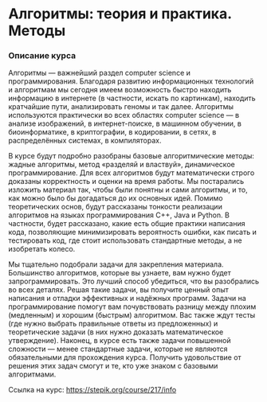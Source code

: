# Алгоритмы: теория и практика. Методы

### Описание курса

Алгоритмы — важнейший раздел computer science и программирования. Благодаря развитию информационных технологий и алгоритмам мы сегодня имеем возможность быстро находить информацию в интернете (в частности, искать по картинкам), находить кратчайшие пути, анализировать геномы и так далее. Алгоритмы используются практически во всех областях computer science — в анализе изображений, в интернет-поиске, в машинном обучении, в биоинформатике, в криптографии, в кодировании, в сетях, в распределённых системах, в компиляторах.

В курсе будут подробно разобраны базовые алгоритмические методы: жадные алгоритмы, метод «разделяй и властвуй», динамическое программирование. Для всех алгоритмов будут математически строго доказаны корректность и оценки на время работы. Мы постарались изложить материал так, чтобы были понятны и сами алгоритмы, и то, как можно было бы догадаться до их основных идей. Помимо теоретических основ, будут рассказаны тонкости реализации алгоритмов на языках программирования C++, Java и Python. В частности, будет рассказано, какие есть общие практики написания кода, позволяющие минимизировать вероятность ошибки, как писать и тестировать код, где стоит использовать стандартные методы, а не изобретать колесо.

Мы тщательно подобрали задачи для закрепления материала. Большинство алгоритмов, которые вы узнаете, вам нужно будет запрограммировать. Это лучший способ убедиться, что вы разобрались во всех деталях. Решая такие задачи, вы получите ценный опыт написания и отладки эффективных и надёжных программ. Задачи на программирование помогут вам почувствовать разницу между плохим (медленным) и хорошим (быстрым) алгоритмом. Вас также ждут тесты (где нужно выбрать правильные ответы из предложенных) и теоретические задачи (в них нужно доказать математическое утверждение). Наконец, в курсе есть также задачи повышенной сложности — менее стандартные задачи, которые не являются обязательными для прохождения курса. Получить удовольствие от решения этих задач смогут и те, кто уже знаком с базовыми алгоритмами.

Ссылка на курс: https://stepik.org/course/217/info

